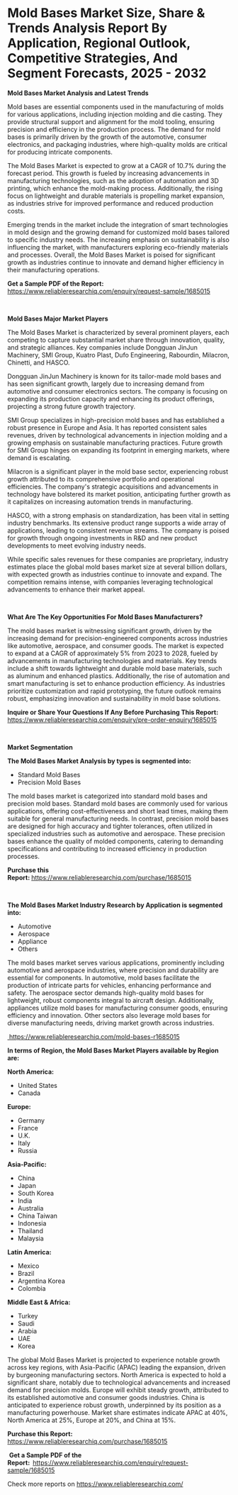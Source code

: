 <p><h1>Mold Bases Market Size, Share & Trends Analysis Report By Application, Regional Outlook, Competitive Strategies, And Segment Forecasts, 2025 - 2032</h1></p><p><strong>Mold Bases Market Analysis and Latest Trends</strong></p>
<p><p>Mold bases are essential components used in the manufacturing of molds for various applications, including injection molding and die casting. They provide structural support and alignment for the mold tooling, ensuring precision and efficiency in the production process. The demand for mold bases is primarily driven by the growth of the automotive, consumer electronics, and packaging industries, where high-quality molds are critical for producing intricate components.</p><p>The Mold Bases Market is expected to grow at a CAGR of 10.7% during the forecast period. This growth is fueled by increasing advancements in manufacturing technologies, such as the adoption of automation and 3D printing, which enhance the mold-making process. Additionally, the rising focus on lightweight and durable materials is propelling market expansion, as industries strive for improved performance and reduced production costs.</p><p>Emerging trends in the market include the integration of smart technologies in mold design and the growing demand for customized mold bases tailored to specific industry needs. The increasing emphasis on sustainability is also influencing the market, with manufacturers exploring eco-friendly materials and processes. Overall, the Mold Bases Market is poised for significant growth as industries continue to innovate and demand higher efficiency in their manufacturing operations.</p></p>
<p><strong>Get a Sample PDF of the Report:&nbsp;</strong> <a href="https://www.reliableresearchiq.com/enquiry/request-sample/1685015?utm_campaign=2443&utm_medium=2&utm_source=Github&utm_content=ia&utm_term=26032025&utm_id=mold-bases">https://www.reliableresearchiq.com/enquiry/request-sample/1685015</a></p>
<p>&nbsp;</p>
<p><strong>Mold Bases Major Market Players</strong></p>
<p><p>The Mold Bases Market is characterized by several prominent players, each competing to capture substantial market share through innovation, quality, and strategic alliances. Key companies include Dongguan JinJun Machinery, SMI Group, Kuatro Plast, Dufo Engineering, Rabourdin, Milacron, Chinetti, and HASCO. </p><p>Dongguan JinJun Machinery is known for its tailor-made mold bases and has seen significant growth, largely due to increasing demand from automotive and consumer electronics sectors. The company is focusing on expanding its production capacity and enhancing its product offerings, projecting a strong future growth trajectory.</p><p>SMI Group specializes in high-precision mold bases and has established a robust presence in Europe and Asia. It has reported consistent sales revenues, driven by technological advancements in injection molding and a growing emphasis on sustainable manufacturing practices. Future growth for SMI Group hinges on expanding its footprint in emerging markets, where demand is escalating.</p><p>Milacron is a significant player in the mold base sector, experiencing robust growth attributed to its comprehensive portfolio and operational efficiencies. The company's strategic acquisitions and advancements in technology have bolstered its market position, anticipating further growth as it capitalizes on increasing automation trends in manufacturing.</p><p>HASCO, with a strong emphasis on standardization, has been vital in setting industry benchmarks. Its extensive product range supports a wide array of applications, leading to consistent revenue streams. The company is poised for growth through ongoing investments in R&D and new product developments to meet evolving industry needs.</p><p>While specific sales revenues for these companies are proprietary, industry estimates place the global mold bases market size at several billion dollars, with expected growth as industries continue to innovate and expand. The competition remains intense, with companies leveraging technological advancements to enhance their market appeal.</p></p>
<p>&nbsp;</p>
<p><strong>What Are The Key Opportunities For Mold Bases Manufacturers?</strong></p>
<p><p>The mold bases market is witnessing significant growth, driven by the increasing demand for precision-engineered components across industries like automotive, aerospace, and consumer goods. The market is expected to expand at a CAGR of approximately 5% from 2023 to 2028, fueled by advancements in manufacturing technologies and materials. Key trends include a shift towards lightweight and durable mold base materials, such as aluminum and enhanced plastics. Additionally, the rise of automation and smart manufacturing is set to enhance production efficiency. As industries prioritize customization and rapid prototyping, the future outlook remains robust, emphasizing innovation and sustainability in mold base solutions.</p></p>
<p><strong>Inquire or Share Your Questions If Any Before Purchasing This Report:</strong> <a href="https://www.reliableresearchiq.com/enquiry/pre-order-enquiry/1685015?utm_campaign=2443&utm_medium=2&utm_source=Github&utm_content=ia&utm_term=26032025&utm_id=mold-bases">https://www.reliableresearchiq.com/enquiry/pre-order-enquiry/1685015</a></p>
<p>&nbsp;</p>
<p><strong>Market Segmentation</strong></p>
<p><strong>The Mold Bases Market Analysis by types is segmented into:</strong></p>
<p><ul><li>Standard Mold Bases</li><li>Precision Mold Bases</li></ul></p>
<p><p>The mold bases market is categorized into standard mold bases and precision mold bases. Standard mold bases are commonly used for various applications, offering cost-effectiveness and short lead times, making them suitable for general manufacturing needs. In contrast, precision mold bases are designed for high accuracy and tighter tolerances, often utilized in specialized industries such as automotive and aerospace. These precision bases enhance the quality of molded components, catering to demanding specifications and contributing to increased efficiency in production processes.</p></p>
<p><strong>Purchase this Report:&nbsp;</strong><a href="https://www.reliableresearchiq.com/purchase/1685015?utm_campaign=2443&utm_medium=2&utm_source=Github&utm_content=ia&utm_term=26032025&utm_id=mold-bases">https://www.reliableresearchiq.com/purchase/1685015</a></p>
<p>&nbsp;</p>
<p><strong>The Mold Bases Market Industry Research by Application is segmented into:</strong></p>
<p><ul><li>Automotive</li><li>Aerospace</li><li>Appliance</li><li>Others</li></ul></p>
<p><p>The mold bases market serves various applications, prominently including automotive and aerospace industries, where precision and durability are essential for components. In automotive, mold bases facilitate the production of intricate parts for vehicles, enhancing performance and safety. The aerospace sector demands high-quality mold bases for lightweight, robust components integral to aircraft design. Additionally, appliances utilize mold bases for manufacturing consumer goods, ensuring efficiency and innovation. Other sectors also leverage mold bases for diverse manufacturing needs, driving market growth across industries.</p></p>
<p><a href="https://www.reliableresearchiq.com/mold-bases-r1685015?utm_campaign=2443&utm_medium=2&utm_source=Github&utm_content=ia&utm_term=26032025&utm_id=mold-bases">&nbsp;https://www.reliableresearchiq.com/mold-bases-r1685015</a></p>
<p><strong>In terms of Region, the Mold Bases Market Players available by Region are:</strong></p>
<p>
    <p> <strong> North America: </strong>
        <ul>
            <li>United States</li>
            <li>Canada</li>
        </ul>
        </p> 
    <p> <strong> Europe: </strong>
        <ul>
            <li>Germany</li>
            <li>France</li>
            <li>U.K.</li>
            <li>Italy</li>
            <li>Russia</li>
        </ul>
        </p> 
    <p> <strong> Asia-Pacific: </strong>
        <ul>
            <li>China</li>
            <li>Japan</li>
            <li>South Korea</li>
            <li>India</li>
            <li>Australia</li>
            <li>China Taiwan</li>
            <li>Indonesia</li>
            <li>Thailand</li>
            <li>Malaysia</li>
        </ul>
        </p> 
    <p> <strong> Latin America: </strong>
        <ul>
            <li>Mexico</li>
            <li>Brazil</li>
            <li>Argentina Korea</li>
            <li>Colombia</li>
        </ul>
        </p> 
    <p> <strong> Middle East & Africa: </strong>
        <ul>
            <li>Turkey</li>
            <li>Saudi</li>
            <li>Arabia</li>
            <li>UAE</li>
            <li>Korea</li>
        </ul>
    </p>
    </p>
<p><p>The global Mold Bases Market is projected to experience notable growth across key regions, with Asia-Pacific (APAC) leading the expansion, driven by burgeoning manufacturing sectors. North America is expected to hold a significant share, notably due to technological advancements and increased demand for precision molds. Europe will exhibit steady growth, attributed to its established automotive and consumer goods industries. China is anticipated to experience robust growth, underpinned by its position as a manufacturing powerhouse. Market share estimates indicate APAC at 40%, North America at 25%, Europe at 20%, and China at 15%.</p></p>
<p><strong>Purchase this Report: </strong><a href="https://www.reliableresearchiq.com/purchase/1685015?utm_campaign=2443&utm_medium=2&utm_source=Github&utm_content=ia&utm_term=26032025&utm_id=mold-bases">https://www.reliableresearchiq.com/purchase/1685015</a></p>
<p>&nbsp;<strong>Get a Sample PDF of the Report:&nbsp;&nbsp;</strong><a href="https://www.reliableresearchiq.com/enquiry/request-sample/1685015?utm_campaign=2443&utm_medium=2&utm_source=Github&utm_content=ia&utm_term=26032025&utm_id=mold-bases">https://www.reliableresearchiq.com/enquiry/request-sample/1685015</a></p>
<p><strong></strong></p>
<p>Check more reports on <a href="https://www.reliableresearchiq.com/?utm_campaign=2443&utm_medium=2&utm_source=Github&utm_content=ia&utm_term=26032025&utm_id=mold-bases">https://www.reliableresearchiq.com/</a></p>